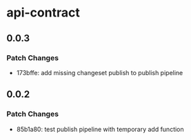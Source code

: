 # api-contract

## 0.0.3

### Patch Changes

- 173bffe: add missing changeset publish to publish pipeline

## 0.0.2

### Patch Changes

- 85b1a80: test publish pipeline with temporary add function
